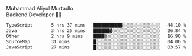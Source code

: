 Muhammad Aliyul Murtadlo
<br>
Backend Developer 👨‍💻
<br>
<!--START_SECTION:waka-->

```txt
TypeScript       5 hrs 37 mins   ███████████░░░░░░░░░░░░░░   44.10 %
Java             3 hrs 25 mins   ██████▓░░░░░░░░░░░░░░░░░░   26.84 %
Other            2 hrs 9 mins    ████▒░░░░░░░░░░░░░░░░░░░░   16.90 %
SourceMap        31 mins         █░░░░░░░░░░░░░░░░░░░░░░░░   04.06 %
JavaScript       27 mins         █░░░░░░░░░░░░░░░░░░░░░░░░   03.57 %
```

<!--END_SECTION:waka-->
